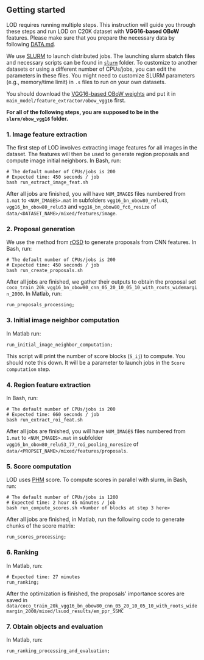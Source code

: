 ## Getting started
LOD requires running multiple steps. This instruction will guide you through these steps and run LOD on C20K dataset with **VGG16-based OBoW** features. Please make sure that you prepare the necessary data by following [DATA.md](DATA.md).

We use [SLURM](https://slurm.schedmd.com/documentation.html) to launch distributed jobs. The launching slurm sbatch files and necessary scripts can be found in [`slurm`](../slurm/obow_vgg16) folder.
To customize to another datasets or using a different number of CPUs/jobs, you can edit the parameters in these files. You might need to customize SLURM parameters (e.g., memory/time limit) in `.s` files to run on your own datasets.

You should download the [VGG16-based OBoW weights](https://drive.google.com/file/d/1vFO48Mm6jj1eFv57Sexk9t5KbZgUmL5j/view?usp=sharing) and put it in `main_model/feature_extractor/obow_vgg16` first.

**For all of the following steps, you are supposed to be in the `slurm/obow_vgg16` folder.**

### 1. Image feature extraction
The first step of LOD involves extracting image features for all images in the dataset. The features will then be used to generate region proposals and compute image initial neighbors. In Bash, run:
```
# The default number of CPUs/jobs is 200
# Expected time: 450 seconds / job
bash run_extract_image_feat.sh
```
After all jobs are finished, you will have `NUM_IMAGES` files numbered from `1.mat` to `<NUM_IMAGES>.mat` in subfolders `vgg16_bn_obow80_relu43`, `vgg16_bn_obow80_relu53` and `vgg16_bn_obow80_fc6_resize` of `data/<DATASET_NAME>/mixed/features/image`.

### 2. Proposal generation
We use the method from [rOSD](https://github.com/huyvvo/rOSD) to generate proposals from CNN features. In Bash, run:
```
# The default number of CPUs/jobs is 200
# Expected time: 450 seconds / job
bash run_create_proposals.sh
```

After all jobs are finished, we gather their outputs to obtain the proposal set `coco_train_20k_vgg16_bn_obow80_cnn_05_20_10_05_10_with_roots_widemargin_2000`. In Matlab, run:
```
run_proposals_processing;
```

### 3. Initial image neighbor computation
In Matlab run:
```
run_initial_image_neighbor_computation;
```
This script will print the number of score blocks (`S_ij`) to compute. You should note this down. It will be a parameter to launch jobs in the `Score computation` step.

### 4. Region feature extraction
In Bash, run:
```
# The default number of CPUs/jobs is 200
# Expected time: 660 seconds / job
bash run_extract_roi_feat.sh
```
After all jobs are finished, you will have `NUM_IMAGES` files numbered from `1.mat` to `<NUM_IMAGES>.mat` in subfolder `vgg16_bn_obow80_relu53_77_roi_pooling_noresize` of `data/<PROPSET_NAME>/mixed/features/proposals`.

### 5. Score computation
LOD uses [PHM](https://openaccess.thecvf.com/content_cvpr_2015/papers/Cho_Unsupervised_Object_Discovery_2015_CVPR_paper.pdf) score. To compute scores in parallel with slurm, in Bash, run:
```
# The default number of CPUs/jobs is 1200
# Expected time: 2 hour 45 minutes / job
bash run_compute_scores.sh <Number of blocks at step 3 here>
```
After all jobs are finished, in Matlab, run the following code to generate chunks of the score matrix:
```
run_scores_processing;
```

### 6. Ranking
In Matlab, run:
```
# Expected time: 27 minutes
run_ranking;
```
After the optimization is finished, the proposals' importance scores are saved in `data/coco_train_20k_vgg16_bn_obow80_cnn_05_20_10_05_10_with_roots_widemargin_2000/mixed/lsuod_results/em_ppr_SSMC`

### 7. Obtain objects and evaluation
In Matlab, run:
```
run_ranking_processing_and_evaluation;
```

